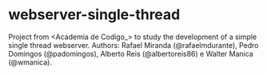 # webserver-single-thread
Project from &lt;Academia de Codigo_> to study the development of a simple single thread webserver. Authors: Rafael Miranda (@rafaelmdurante), Pedro Domingos (@padomingos), Alberto Reis (@albertoreis86) e Walter Manica (@wmanica). 
